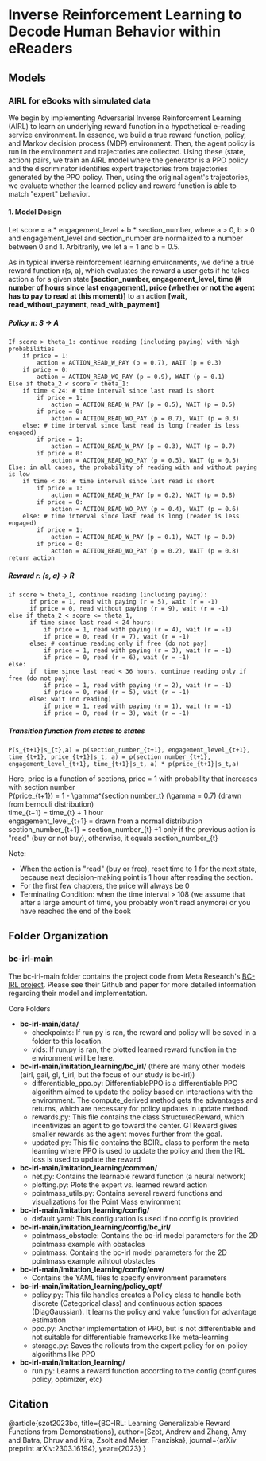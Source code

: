 # Inverse Reinforcement Learning to Decode Human Behavior within eReaders

## Models

### AIRL for eBooks with simulated data
We begin by implementing Adversarial Inverse Reinforcement Learning (AIRL) to learn an underlying reward function in a hypothetical e-reading service environment. In essence, we build a true reward function, policy, and Markov decision process (MDP) environment. Then, the agent policy is run in the environment and trajectories are collected. Using these (state, action) pairs, we train an AIRL model where the generator is a PPO policy and the discriminator identifies expert trajectories from trajectories generated by the PPO policy. Then, using the original agent's trajectories, we evaluate whether the learned policy and reward function is able to match "expert" behavior.

#### 1. Model Design
Let score = a * engagement_level + b * section_number, where a > 0, b > 0 and engagement_level and section_number are normalized to a number between 0 and 1. Arbitrarily, we let a = 1 and b = 0.5.

As in typical inverse reinforcement learning environments, we define a true reward function r(s, a), which evaluates the reward a user gets if he takes action a for a given state **[section_number, engagement_level, time (# number of hours since last engagement), price (whether or not the agent has to pay to read at this moment)]** to an action **[wait, read_without_payment, read_with_payment]**

##### Policy π: S -> A
```
If score > theta_1: continue reading (including paying) with high probabilities
    if price = 1:
        action = ACTION_READ_W_PAY (p = 0.7), WAIT (p = 0.3)
    if price = 0:
        action = ACTION_READ_WO_PAY (p = 0.9), WAIT (p = 0.1)
Else if theta_2 < score < theta_1: 
    if time < 24: # time interval since last read is short
        if price = 1:
            action = ACTION_READ_W_PAY (p = 0.5), WAIT (p = 0.5)
        if price = 0:
            action = ACTION_READ_WO_PAY (p = 0.7), WAIT (p = 0.3)	
    else: # time interval since last read is long (reader is less engaged)
        if price = 1:
            action = ACTION_READ_W_PAY (p = 0.3), WAIT (p = 0.7)
        if price = 0:
            action = ACTION_READ_WO_PAY (p = 0.5), WAIT (p = 0.5)				
Else: in all cases, the probability of reading with and without paying is low
    if time < 36: # time interval since last read is short
        if price = 1:
            action = ACTION_READ_W_PAY (p = 0.2), WAIT (p = 0.8)
        if price = 0:
            action = ACTION_READ_WO_PAY (p = 0.4), WAIT (p = 0.6)	
    else: # time interval since last read is long (reader is less engaged)
        if price = 1:
            action = ACTION_READ_W_PAY (p = 0.1), WAIT (p = 0.9)
        if price = 0:
            action = ACTION_READ_WO_PAY (p = 0.2), WAIT (p = 0.8)		
return action		
```
##### Reward r: (s, a) -> R
```
if score > theta_1, continue reading (including paying):
      if price = 1, read with paying (r = 5), wait (r = -1)
      if price = 0, read without paying (r = 9), wait (r = -1)
else if theta_2 < score <= theta_1, 
      if time since last read < 24 hours:
          if price = 1, read with paying (r = 4), wait (r = -1)
          if price = 0, read (r = 7), wait (r = -1)
      else: # continue reading only if free (do not pay)
          if price = 1, read with paying (r = 3), wait (r = -1)
          if price = 0, read (r = 6), wait (r = -1)
else:
      if  time since last read < 36 hours, continue reading only if free (do not pay) 
          if price = 1, read with paying (r = 2), wait (r = -1)
          if price = 0, read (r = 5), wait (r = -1)
      else: wait (no reading)
          if price = 1, read with paying (r = 1), wait (r = -1)
          if price = 0, read (r = 3), wait (r = -1)
```
##### Transition function from states to states
```
P(s_{t+1}|s_{t},a) = p(section_number_{t+1}, engagement_level_{t+1}, time_{t+1}, price_{t+1}|s_t, a) = p(section number_{t+1}, engagement_level_{t+1}, time_{t+1}|s_t, a) * p(price_{t+1}|s_t,a)
```

Here, price is a function of sections, price = 1 with probability that increases with section number  
P(price_{t+1}) =  1 - \gamma^{section number_t} (\gamma = 0.7) (drawn from bernouli distribution)  
time_{t+1} = time_{t} + 1 hour  
engagement_level_{t+1} = drawn from a normal distribution  
section_number_{t+1} = section_number_{t} +1 only if the previous action is "read" (buy or not buy), otherwise, it equals section_number_{t}  

Note:  
- When the action is "read" (buy or free), reset time to 1 for the next state, because next decision-making point is 1 hour after reading the section.  
- For the first few chapters, the price will always be 0  
- Terminating Condition: when the time interval > 108 (we assume that after a large amount of time, you probably won't read anymore) or you have reached the end of the book

## Folder Organization

### bc-irl-main

The bc-irl-main folder contains the project code from Meta Research's [BC-IRL project](https://github.com/facebookresearch/bc-irl). Please see their Github and paper for more detailed information regarding their model and implementation. 

Core Folders
- **bc-irl-main/data/**
    - checkpoints: If run.py is ran, the reward and policy will be saved in a folder to this location.
    - vids: If run.py is ran, the plotted learned reward function in the environment will be here.
- **bc-irl-main/imitation_learning/bc_irl/** (there are many other models (airl, gail, gl, f_irl, but the focus of our study is bc-irl))
    - differentiable_ppo.py: DifferentiablePPO is a differentiable PPO algorithm aimed to update the policy based on interactions with the environment. The compute_derived method gets the advantages and returns, which are necessary for policy updates in update method.
    - rewards.py: This file contains the class StructuredReward, which incentivizes an agent to go toward the center. GTReward gives smaller rewards as the agent moves further from the goal.
    - updated.py: This file contains the BCIRL class to perform the meta learning where PPO is used to update the policy and then the IRL loss is used to update the reward
- **bc-irl-main/imitation_learning/common/**
    - net.py: Contains the learnable reward function (a neural network)
    - plotting.py: Plots the expert vs. learned reward action
    - pointmass_utils.py: Contains several reward functions and visualizations for the Point Mass environment
- **bc-irl-main/imitation_learning/config/**
    - default.yaml: This configuration is used if no config is provided
- **bc-irl-main/imitation_learning/config/bc_irl/**
    - pointmass_obstacle: Contains the bc-irl model parameters for the 2D pointmass example with obstacles
    - pointmass: Contains the bc-irl model parameters for the 2D pointmass example wihtout obstacles
- **bc-irl-main/imitation_learning/config/env/**
    - Contains the YAML files to specify environment parameters
- **bc-irl-main/imitation_learning/policy_opt/**
    - policy.py: This file handles creates a Policy class to handle both discrete (Categorical class) and continuous action spaces (DiagGaussian). It learns the policy and value function for advantage estimation
    - ppo.py: Another implementation of PPO, but is not differentiable and not suitable for differentiable frameworks like meta-learning
    - storage.py: Saves the rollouts from the expert policy for on-policy algorithms like PPO
- **bc-irl-main/imitation_learning/**
    - run.py: Learns a reward function according to the config (configures policy, optimizer, etc)




## Citation
@article{szot2023bc,
  title={BC-IRL: Learning Generalizable Reward Functions from Demonstrations},
  author={Szot, Andrew and Zhang, Amy and Batra, Dhruv and Kira, Zsolt and Meier, Franziska},
  journal={arXiv preprint arXiv:2303.16194},
  year={2023}
}